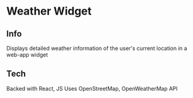 # Weather Widget

## Info

Displays detailed weather information of the user's current location in a web-app widget

## Tech

Backed with React, JS
Uses OpenStreetMap, OpenWeatherMap API
